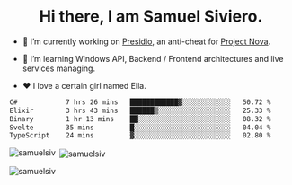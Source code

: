 <h1 align="center">Hi there, I am Samuel Siviero.</h1>

- 🔭 I’m currently working on [Presidio](https://presidio.ac), an anti-cheat for [Project Nova](https://discord.gg/novafn).

- 🌱 I’m learning Windows API, Backend / Frontend architectures and live services managing.

- ❤️ I love a certain girl named Ella.

<!--START_SECTION:waka-->

```txt
C#            7 hrs 26 mins   ████████████▓░░░░░░░░░░░░   50.72 %
Elixir        3 hrs 43 mins   ██████▒░░░░░░░░░░░░░░░░░░   25.33 %
Binary        1 hr 13 mins    ██░░░░░░░░░░░░░░░░░░░░░░░   08.32 %
Svelte        35 mins         █░░░░░░░░░░░░░░░░░░░░░░░░   04.04 %
TypeScript    24 mins         ▓░░░░░░░░░░░░░░░░░░░░░░░░   02.80 %
```

<!--END_SECTION:waka-->

<p><img align="left" src="https://github-readme-stats.vercel.app/api/top-langs?username=samuelsiv&show_icons=true&locale=en&layout=compact&theme=radical" alt="samuelsiv" /></p>

<p>&nbsp;<img align="center" src="https://github-readme-stats.vercel.app/api?username=samuelsiv&show_icons=true&locale=en&theme=radical" alt="samuelsiv" /></p>
<p align="left"> <img src="https://komarev.com/ghpvc/?username=samuelsiv&label=Profile%20views&color=0e75b6&style=flat" alt="samuelsiv" /> </p>
